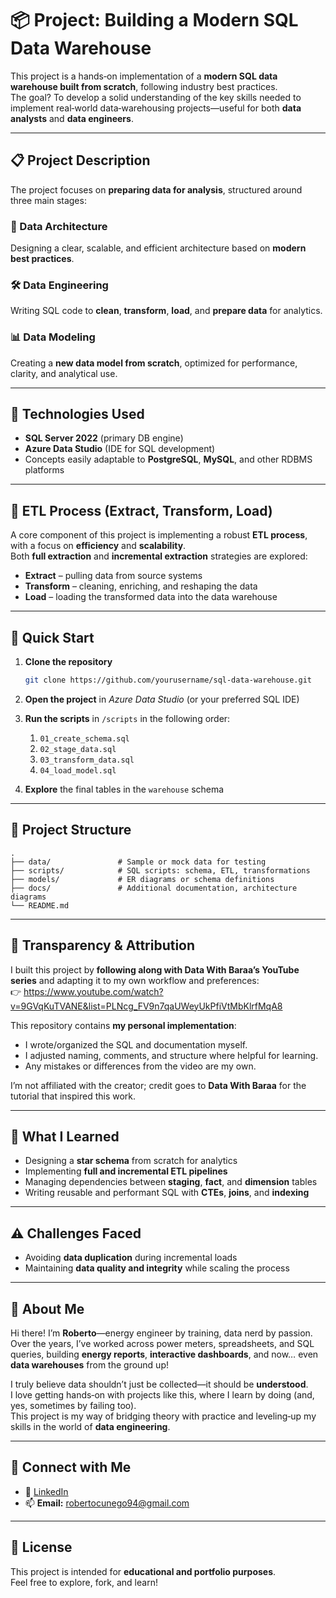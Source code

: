 # 📦 Project: Building a Modern SQL Data Warehouse

This project is a hands‑on implementation of a **modern SQL data warehouse built from scratch**, following industry best practices.  
The goal? To develop a solid understanding of the key skills needed to implement real‑world data‑warehousing projects—useful for both **data analysts** and **data engineers**.

---

## 📋 Project Description

The project focuses on **preparing data for analysis**, structured around three main stages:

### 🧱 Data Architecture  
Designing a clear, scalable, and efficient architecture based on **modern best practices**.

### 🛠️ Data Engineering  
Writing SQL code to **clean**, **transform**, **load**, and **prepare data** for analytics.

### 📊 Data Modeling  
Creating a **new data model from scratch**, optimized for performance, clarity, and analytical use.

---

## 🧰 Technologies Used

- **SQL Server 2022** (primary DB engine)  
- **Azure Data Studio** (IDE for SQL development)  
- Concepts easily adaptable to **PostgreSQL**, **MySQL**, and other RDBMS platforms  

---

## 🔄 ETL Process (Extract, Transform, Load)

A core component of this project is implementing a robust **ETL process**, with a focus on **efficiency** and **scalability**.  
Both **full extraction** and **incremental extraction** strategies are explored:

- **Extract** – pulling data from source systems  
- **Transform** – cleaning, enriching, and reshaping the data  
- **Load** – loading the transformed data into the data warehouse  

---

## 🚀 Quick Start

1. **Clone the repository**

   ```bash
   git clone https://github.com/yourusername/sql-data-warehouse.git
   ```

2. **Open the project** in *Azure Data Studio* (or your preferred SQL IDE)  
3. **Run the scripts** in `/scripts` in the following order:  
   1. `01_create_schema.sql`  
   2. `02_stage_data.sql`  
   3. `03_transform_data.sql`  
   4. `04_load_model.sql`  
4. **Explore** the final tables in the `warehouse` schema  

---

## 📁 Project Structure

```text
.
├── data/               # Sample or mock data for testing
├── scripts/            # SQL scripts: schema, ETL, transformations
├── models/             # ER diagrams or schema definitions
├── docs/               # Additional documentation, architecture diagrams
└── README.md
```

---

## 🔎 Transparency & Attribution

I built this project by **following along with Data With Baraa’s YouTube series** and adapting it to my own workflow and preferences:  
👉 <https://www.youtube.com/watch?v=9GVqKuTVANE&list=PLNcg_FV9n7qaUWeyUkPfiVtMbKlrfMqA8>

This repository contains **my personal implementation**:
- I wrote/organized the SQL and documentation myself.
- I adjusted naming, comments, and structure where helpful for learning.
- Any mistakes or differences from the video are my own.

I’m not affiliated with the creator; credit goes to **Data With Baraa** for the tutorial that inspired this work.

---

## 🧠 What I Learned

- Designing a **star schema** from scratch for analytics  
- Implementing **full and incremental ETL pipelines**  
- Managing dependencies between **staging**, **fact**, and **dimension** tables  
- Writing reusable and performant SQL with **CTEs**, **joins**, and **indexing**  

---

## ⚠️ Challenges Faced

- Avoiding **data duplication** during incremental loads  
- Maintaining **data quality and integrity** while scaling the process  

---

## 👤 About Me

Hi there! I’m **Roberto**—energy engineer by training, data nerd by passion.  
Over the years, I’ve worked across power meters, spreadsheets, and SQL queries, building **energy reports**, **interactive dashboards**, and now… even **data warehouses** from the ground up!

I truly believe data shouldn’t just be collected—it should be **understood**.  
I love getting hands‑on with projects like this, where I learn by doing (and, yes, sometimes by failing too).  
This project is my way of bridging theory with practice and leveling‑up my skills in the world of **data engineering**.

---

## 🔗 Connect with Me

- 💼 [LinkedIn](https://www.linkedin.com/in/roberto-cunego/)  
- 📫 **Email:** robertocunego94@gmail.com

---

## 📄 License

This project is intended for **educational and portfolio purposes**.  
Feel free to explore, fork, and learn!
